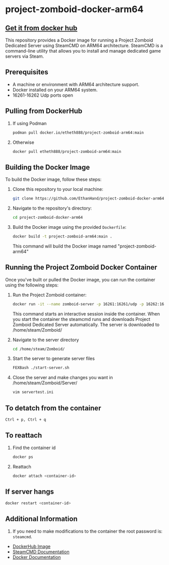 # project-zomboid-docker-arm64

## [Get it from docker hub](https://hub.docker.com/r/etheth888/project-zomboid-arm64)

This repository provides a Docker image for running a Project Zomboid Dedicated Server using SteamCMD on ARM64 architecture. SteamCMD is a command-line utility that allows you to install and manage dedicated game servers via Steam.

## Prerequisites

- A machine or environment with ARM64 architecture support.
- Docker installed on your ARM64 system.
- 16261-16262 Udp ports open

## Pulling from DockerHub

1. If using Podman

   ```bash
   podman pull docker.io/etheth888/project-zomboid-arm64:main
   ```

2. Otherwise

   ```bash
   docker pull etheth888/project-zomboid-arm64:main
   ```

## Building the Docker Image

To build the Docker image, follow these steps:

1. Clone this repository to your local machine:

   ```bash
   git clone https://github.com/EthanHand/project-zomboid-docker-arm64.git
   ```

2. Navigate to the repository's directory:

   ```bash
   cd project-zomboid-docker-arm64
   ```

3. Build the Docker image using the provided `Dockerfile`:

   ```bash
   docker build -t project-zomboid-arm64:main .
   ```

   This command will build the Docker image named "project-zomboid-arm64"

## Running the Project Zomboid Docker Container

Once you've built or pulled the Docker image, you can run the container using the following steps:

1. Run the Project Zomboid container:

   ```bash
   docker run -it --name zomboid-server -p 16261:16261/udp -p 16262:16262/udp -p 27015:27015/tcp project-zomboid-arm64:main
   ```

   This command starts an interactive session inside the container.
   When you start the container the steamcmd runs and downloads Project Zomboid Dedicated Server automatically.
   The server is downloaded to /home/steam/Zomboid/

2. Navigate to the server directory

   ```bash
   cd /home/steam/Zomboid/
   ```
3. Start the server to generate server files

   ```bash
   FEXBash ./start-server.sh
   ```
4. Close the server and make changes you want in /home/steam/Zomboid/Server/

   ```bash
   vim servertest.ini
   ```

## To detatch from the container

   ```bash
   Ctrl + p, Ctrl + q
   ```

## To reattach

1. Find the container id

   ```bash
   docker ps
   ```

2. Reattach

   ```bash
   docker attach <container-id>
   ```

## If server hangs

  ```bash
  docker restart <container-id>
  ```

## Additional Information

1. If you need to make modifications to the container the root password is: `steamcmd`.

- [DockerHub Image](https://hub.docker.com/r/etheth888/project-zomboid-arm64)
- [SteamCMD Documentation](https://developer.valvesoftware.com/wiki/SteamCMD)
- [Docker Documentation](https://docs.docker.com/)
